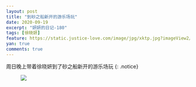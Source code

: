 ```yaml
---
layout: post
title: "到砂之船新开的游乐场玩"
date: 2020-09-19
excerpt: "妍妍的日记-180"
tags: [徐晓妍]
feature: https://static.justice-love.com/image/jpg/xktp.jpg?imageView2/1/w/1200/h/500
yan: true
comments: true
---
```

周日晚上带着徐晓妍到了砂之船新开的游乐场玩
{: .notice}
<figure>
    <img src="{{ site.staticUrl }}/yanyan/image/shazhichuangyoulechangwan.jpg?imageMogr2/auto-orient" />
</figure>
